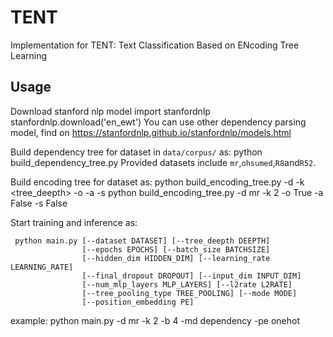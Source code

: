 # TENT
Implementation for TENT: Text Classification Based on ENcoding Tree Learning
## Usage
Download stanford nlp model
    import stanfordnlp
    stanfordnlp.download('en_ewt')
You can use other dependency parsing model, find on https://stanfordnlp.github.io/stanfordnlp/models.html

Build dependency tree for dataset in `data/corpus/` as:
python build_dependency_tree.py <dataset>
Provided datasets include `mr`,`ohsumed`,`R8`and`R52`. 

Build encoding tree for dataset as:
python build_encoding_tree.py -d <dataset> -k <tree_deepth> -o <onehot> -a <add> -s <stop>
python build_encoding_tree.py -d mr -k 2 -o True -a False -s False

Start training and inference as:
    
     python main.py [--dataset DATASET] [--tree_deepth DEEPTH]
                    [--epochs EPOCHS] [--batch_size BATCHSIZE]
                    [--hidden_dim HIDDEN_DIM] [--learning_rate LEARNING_RATE]
                    [--final_dropout DROPOUT] [--input_dim INPUT_DIM]
                    [--num_mlp_layers MLP_LAYERS] [--l2rate L2RATE]
                    [--tree_pooling_type TREE_POOLING] [--mode MODE]
                    [--position_embedding PE] 
    
example: python main.py -d mr -k 2 -b 4 -md dependency -pe onehot
